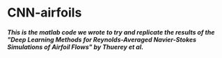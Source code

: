 # CNN-airfoils
##### This is the matlab code we wrote to try and replicate the results of the "Deep Learning Methods for Reynolds-Averaged Navier-Stokes Simulations of Airfoil Flows" by Thuerey et al. 
